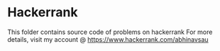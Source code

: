 # Hackerrank
This folder contains source code of problems on hackerrank
For more details, visit my account @ https://www.hackerrank.com/abhinavsau
